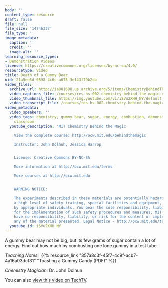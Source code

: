 ```yaml
---
body: ''
content_type: resource
draft: false
file: null
file_size: '14746337'
file_type: ''
image_metadata:
  caption: ''
  credit: ''
  image-alt: ''
learning_resource_types:
- Demonstration Videos
license: https://creativecommons.org/licenses/by-nc-sa/4.0/
resourcetype: Video
title: Death of a Gummy Bear
uid: 21a5ee5d-0598-4c6c-a675-3e143f79b2cb
video_files:
  archive_url: http://ia801608.us.archive.org/5/items/ChemistryBehindTheMagic/DEATHOFAGUMMYBEAR_300k.mp4
  video_captions_file: /courses/res-hs-002-chemistry-behind-the-magic-chemical-demonstrations-for-the-classroom/iSVu2XHH_NY_captions.webvtt
  video_thumbnail_file: https://img.youtube.com/vi/iSVu2XHH_NY/default.jpg
  video_transcript_file: /courses/res-hs-002-chemistry-behind-the-magic-chemical-demonstrations-for-the-classroom/iSVu2XHH_NY_transcript.pdf
video_metadata:
  video_speakers: ''
  video_tags: chemistry, gummy bear, sugar, energy, combustion, demonstration, experiment,
    classroom
  youtube_description: 'MIT Chemistry Behind the Magic

    View the complete course: http://ocw.mit.edu/behindthemagic

    Instructor: John Dolhuh, Jessica Harrop


    License: Creative Commons BY-NC-SA

    More information at http://ocw.mit.edu/terms

    More courses at http://ocw.mit.edu


    WARNING NOTICE:

    The experiments described in these materials are potentially hazardous and require
    a high level of safety training, special facilities and equipment, and supervision
    by appropriate individuals. You bear the sole responsibility, liability, and risk
    for the implementation of such safety procedures and measures. MIT and Dow shall
    have no responsibility, liability, or risk for the content or implementation of
    any of the material presented. Legal Notice - http://ocw.mit.edu/terms/'
  youtube_id: iSVu2XHH_NY
---
```

A gummy bear may not be big, but its few grams of sugar contain a lot of energy. Find out how much by combusting one lone gummy in a test tube.

*Teaching Notes:*  {{% resource_link "357a8c3f-45f7-4c9f-acb7-4a16a03dcf31" "Toasting a Gummy Candy (PDF)" %}}

*Chemistry Magician:* Dr. John Dolhun

You can also [view this video on TechTV](http://techtv.mit.edu/videos/21340-death-of-a-gummy-bear).